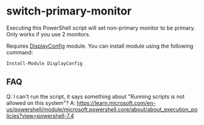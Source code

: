 # switch-primary-monitor

Executing this PowerShell script will set non-primary monitor to be primary.
Only works if you use 2 monitors.

Requires [DisplayConfig](https://github.com/MartinGC94/DisplayConfig/tree/main) module.
You can install module using the following command:
```
Install-Module DisplayConfig
```

## FAQ
Q: I can't run the script, it says something about "Running scripts is not allowed on this system"?
A: https://learn.microsoft.com/en-us/powershell/module/microsoft.powershell.core/about/about_execution_policies?view=powershell-7.4
